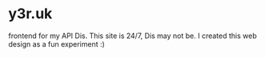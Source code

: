 # y3r.uk
frontend for my API Dis. This site is 24/7, Dis may not be. I created this web design as a fun experiment :)

